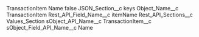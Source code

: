 <?xml version="1.0" encoding="UTF-8"?>
<CustomMetadata xmlns="http://soap.sforce.com/2006/04/metadata" xmlns:xsi="http://www.w3.org/2001/XMLSchema-instance" xmlns:xsd="http://www.w3.org/2001/XMLSchema">
    <label>TransactionItem  Name</label>
    <protected>false</protected>
    <values>
        <field>JSON_Section__c</field>
        <value xsi:type="xsd:string">keys</value>
    </values>
    <values>
        <field>Object_Name__c</field>
        <value xsi:type="xsd:string">TransactionItem</value>
    </values>
    <values>
        <field>Rest_API_Field_Name__c</field>
        <value xsi:type="xsd:string">itemName</value>
    </values>
    <values>
        <field>Rest_API_Sections__c</field>
        <value xsi:type="xsd:string">Values_Section</value>
    </values>
    <values>
        <field>sObject_API_Name__c</field>
        <value xsi:type="xsd:string">TransactionItem__c</value>
    </values>
    <values>
        <field>sObject_Field_API_Name__c</field>
        <value xsi:type="xsd:string">Name</value>
    </values>
</CustomMetadata>
